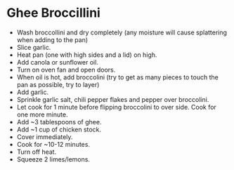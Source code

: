 # Ghee Broccillini 
 - Wash broccollini and dry completely (any moisture will cause splattering when adding to the pan)
 - Slice garlic.
 - Heat pan (one with high sides and a lid) on high. 
 - Add canola or sunflower oil.
 - Turn on oven fan and open doors. 
 - When oil is hot, add broccolini (try to get as many pieces to touch the pan as possible, try to layer)
 - Add garlic.
 - Sprinkle garlic salt, chili pepper flakes and pepper over broccolini.
 - Let cook for 1 minute before flipping broccolini to over side. Cook for one more minute.
 - Add ~3 tablespoons of ghee.
 - Add ~1 cup of chicken stock. 
 - Cover immediately. 
 - Cook for ~10-12 minutes. 
 - Turn off heat.
 - Squeeze 2 limes/lemons. 

